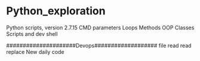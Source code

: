# Python_exploration
Python scripts, version 2.7.15
CMD parameters
Loops
Methods
OOP
Classes
Scripts and dev shell

#####################Devops###################
file read
read replace
New daily code

